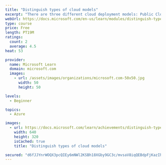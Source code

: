 ```yaml
---
title: "Distinguish types of cloud models"
excerpt: "There are three different cloud deployment models: Public Cloud, Private Cloud, and Hybrid Cloud. This module will enable you to decide how to work with different types of cloud deployments."
webUrl: https://docs.microsoft.com/en-us/learn/modules/distinguish-types-cloud-models/
type: course
price: Free
length: PT19M
ratings:
  count: 2
  average: 4.5
heat: 53

provider:
  name: Microsoft Learn
  domain: microsoft.com
  images:
    - url: /assets/images/organizations/microsoft.com-50x50.jpg
      width: 50
      height: 50

levels:
  - Beginner

topics:
  - Azure

images:
  - url: https://docs.microsoft.com/learn/achievements/distinguish-types-cloud-models-social.png
    width: 640
    height: 320
    isCached: true
    title: "Distinguish types of cloud models"

secured: "d6fJJYnrWOQX3pcQIEy6mNWl2KSBh18XGby9GC3c/mvsaV8iqQEBdpFjKazIhhIakOh091ciFXhx6P8fYwsomoOJP+6Nvd4SSsTFPCQ4phfGkKsryY26r3JKRpJ0Q3kJyzY30imT+CiUKiCl+cstSerUO7o3/f8m8DB9j1/d0Wb0PCUknIMZmChgAwcRBhmBolg0EJYo0naWLnZmdQhwTCETMlhCpWwNm5tYVy1VCExMRBlQxg/wIDF4qmOvwnRskY6hPsqoeUGBA9yrXhrZWc254BgY9ERiZVFFRoo2VlU8XS8YYNckkxQfs0SOlAVWESXhVs5dW2rXR5YAW4rKmLv2M6Yu9eLh8UcvmYJrkao=;8RTEFja/AjVMSgbvDXNjIw=="
---
```


